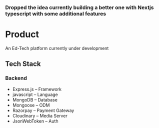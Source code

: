 ### Dropped the idea currently building a better one with Nextjs typescript with some additional features

# Product 
An Ed-Tech platform currently under development

## Tech Stack
### Backend 
- Express.js – Framework
- javascript – Language
- MongoDB – Database
- Mongoose – ODM
- Razorpay – Payment Gateway
- Cloudinary – Media Server
- JsonWebToken – Auth
